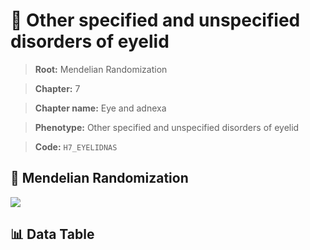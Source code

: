 # 🧪 Other specified and unspecified  disorders of eyelid

> **Root:** Mendelian Randomization

> **Chapter:** 7  

> **Chapter name:** Eye and adnexa

> **Phenotype:** Other specified and unspecified  disorders of eyelid  

> **Code:** `H7_EYELIDNAS`

## 🧬 Mendelian Randomization  

<img src="/MR/Figures/Forward/H7_EYELIDNAS.png"/>

## 📊 Data Table

<CsvTableMRF src="/public/MR/Data/Forward/H7_EYELIDNAS.csv"/>
